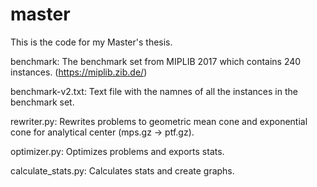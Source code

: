 # master
This is the code for my Master's thesis.

benchmark: The benchmark set from MIPLIB 2017 which contains 240 instances. (https://miplib.zib.de/)

benchmark-v2.txt: Text file with the namnes of all the instances in the benchmark set.

rewriter.py: Rewrites problems to geometric mean cone and exponential cone for analytical center (mps.gz -> ptf.gz).

optimizer.py: Optimizes problems and exports stats.

calculate_stats.py: Calculates stats and create graphs.

